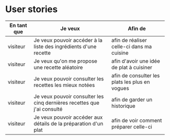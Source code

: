 # User stories

| En tant que | Je veux | Afin de |
|--|--|--|
| visiteur | Je veux pouvoir accéder à la liste des ingrédients d'une recette | afin de réaliser celle-ci dans ma cuisine |
| visiteur | Je veux qu'on me propose une recette aléatoire | afin d'avoir une idée de plat à cuisiner |
| visiteur | Je veux pouvoir consulter les recettes les mieux notées | afin de consulter les plats les plus en vogues |
| visiteur | Je veux pouvoir consulter les cinq dernières recettes que j'ai consulté | afin de garder un historique |
| visiteur | Je veux pouvoir accéder aux détails de la préparation d'un plat | afin de voir comment préparer celle-ci |